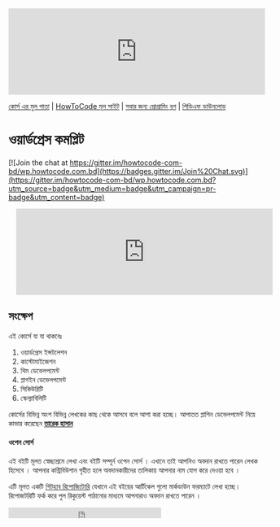 <iframe scrolling="auto" frameborder="0" style="border:none; overflow:hidden; height:170px; width:100%;" allowTransparency="true" src="http://www.howtocode.com.bd/like.html"></iframe> 

[কোর্স এর মুল পাতা](http://wp.howtocode.com.bd/) | [HowToCode মূল সাইট](http://www.howtocode.com.bd/) | [সবার জন্য প্রোগ্রামিং ব্লগ](http://blog.howtocode.com.bd/) | [পিডিএফ ডাউনলোড](https://www.gitbook.com/download/pdf/book/howtocode-com-bd/-wp)    

# ওয়ার্ডপ্রেস কমপ্লিট

[![Join the chat at https://gitter.im/howtocode-com-bd/wp.howtocode.com.bd](https://badges.gitter.im/Join%20Chat.svg)](https://gitter.im/howtocode-com-bd/wp.howtocode.com.bd?utm_source=badge&utm_medium=badge&utm_campaign=pr-badge&utm_content=badge)

<iframe scrolling="auto" frameborder="0" style="border:none; overflow:hidden; height:170px; width:100%; margin-left: 15;" allowTransparency="true" src="http://api.howtocode.com.bd/contrib/wp"></iframe> 


## সংক্ষেপ   

এই কোর্সে যা যা থাকবেঃ
1. ওয়ার্ডপ্রেস ইন্সটলেশন
2. কাস্টোমাইজেশন
3. থিম ডেভেলপমেন্ট
4. প্লাগইন ডেভেলপমেন্ট
5. সিকিউরিটি
6. স্কেল্যাবিলিটি

কোর্সের বিভিন্ন অংশ বিভিন্ন লেখকের কাছ থেকে আসবে বলে আশা করা হচ্ছে।
আপাতত প্লাগিন ডেভেলপমেন্ট নিয়ে কাভার করেছেন [**তারেক হাসান**](https://www.facebook.com/tareq1988)

#### ওপেন সোর্স

এই বইটি মূলত স্বেচ্ছাশ্রমে লেখা এবং বইটি সম্পূর্ন ওপেন সোর্স । এখানে তাই আপনিও অবদান রাখতে পারেন লেখক হিসেবে । আপনার কন্ট্রিবিউশান গৃহীত হলে অবদানকারীদের তালিকায় আপনার নাম যোগ করে দেওয়া হবে ।

এটি মূলত একটি [গিটহাব রিপোজিটোরি](https://github.com/howtocode-com-bd/wp.howtocode.com.bd) যেখানে এই বইয়ের আর্টিকেল গুলো মার্কডাউন ফরম্যাটে লেখা হচ্ছে। রিপোজটরিটি ফর্ক করে পুল রিকুয়েস্ট পাঠানোর মাধ্যমে আপনারাও অবদান রাখতে পারেন ।

<iframe src="https://www.facebook.com/plugins/like.php?href=http%3A%2F%2Fwp.howtocode.com.bd&amp;width&amp;layout=button_count&amp;action=like&amp;show_faces=false&amp;share=true&amp;height=21&amp;appId=353725671441956" scrolling="no" frameborder="0" style="border:none; overflow:hidden; height:21px;" allowTransparency="true"></iframe>

